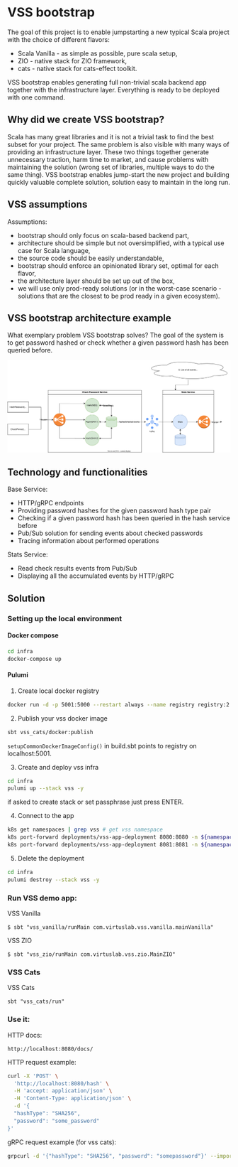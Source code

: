 # VSS bootstrap

The goal of this project is to enable jumpstarting a new typical Scala project with the choice of different flavors:
* Scala Vanilla - as simple as possible, pure scala setup,
* ZIO - native stack for ZIO framework,
* cats - native stack for cats-effect toolkit. 

VSS bootstrap enables generating full non-trivial scala backend app together with the infrastructure layer. Everything is ready to be deployed with one command.

## Why did we create VSS bootstrap?

Scala has many great libraries and it is not a trivial task to find the best subset for your project. The same problem is also visible with many ways of providing an infrastructure layer. 
These two things together generate unnecessary traction, harm time to market, and cause problems with maintaining the solution (wrong set of libraries, multiple ways to do the same thing).
VSS bootstrap enables jump-start the new project and building quickly valuable complete solution, solution easy to maintain in the long run.

## VSS assumptions

Assumptions:
* bootstrap should only focus on scala-based backend part,
* architecture should be simple but not oversimplified, with a typical use case for Scala language,
* the source code should be easily understandable,
* bootstrap should enforce an opinionated library set, optimal for each flavor,
* the architecture layer should be set up out of the box,
* we will use only prod-ready solutions (or in the worst-case scenario - solutions that are the closest to be prod ready in a given ecosystem).

## VSS bootstrap architecture example

What exemplary problem VSS bootstrap solves?
The goal of the system is to get password hashed or check whether a given password hash has been queried before.

![VSS bootstrap architecture](docs/architecture.drawio.svg)


## Technology and functionalities

Base Service:
* HTTP/gRPC endpoints
* Providing password hashes for the given password hash type pair
* Checking if a given password hash has been queried in the hash service before
* Pub/Sub solution for sending events about checked passwords
* Tracing information about performed operations

Stats Service:
* Read check results events from Pub/Sub
* Displaying all the accumulated events by HTTP/gRPC

## Solution

### Setting up the local environment

#### Docker compose

```bash
cd infra
docker-compose up
```

#### Pulumi
1. Create local docker registry

```bash
docker run -d -p 5001:5000 --restart always --name registry registry:2
```
2. Publish your vss docker image
```bash
sbt vss_cats/docker:publish
```
`setupCommonDockerImageConfig()` in build.sbt points to registry on localhost:5001.

3. Create and deploy vss infra
```bash
cd infra
pulumi up --stack vss -y
```
if asked to create stack or set passphrase just press ENTER.

4. Connect to the app
```bash
k8s get namespaces | grep vss # get vss namespace
k8s port-forward deployments/vss-app-deployment 8080:8080 -n ${namespace}  # set port forwarding for http
k8s port-forward deployments/vss-app-deployment 8081:8081 -n ${namespace}  # set port forwarding for grpc 
```
5. Delete the deployment
```bash
cd infra
pulumi destroy --stack vss -y
```

### Run VSS demo app:

VSS Vanilla
```
$ sbt "vss_vanilla/runMain com.virtuslab.vss.vanilla.mainVanilla"
```

VSS ZIO
```
$ sbt "vss_zio/runMain com.virtuslab.vss.zio.MainZIO"
```

### VSS Cats

VSS Cats
```
sbt "vss_cats/run"
```

### Use it:

HTTP docs:
```
http://localhost:8080/docs/
```

HTTP request example:
```bash
curl -X 'POST' \
  'http://localhost:8080/hash' \
  -H 'accept: application/json' \
  -H 'Content-Type: application/json' \
  -d '{
  "hashType": "SHA256",
  "password": "some_password"
}'
```

gRPC request example (for vss cats):

```bash
grpcurl -d '{"hashType": "SHA256", "password": "somepassword"}' --import-path vss-cats/src/main/protobuf --proto password.proto --plaintext localhost:8081 com.virtuslab.vss.proto.cats.HashPasswordService/HashPassword
```

